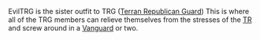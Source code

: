 EvilTRG is the sister outfit to TRG ([Terran Republican
Guard](/Terran_Republican_Guard "wikilink")) This is where all of the TRG
members can relieve themselves from the stresses of the
[TR](/TR "wikilink") and screw around in a
[Vanguard](/Vanguard "wikilink") or two.
